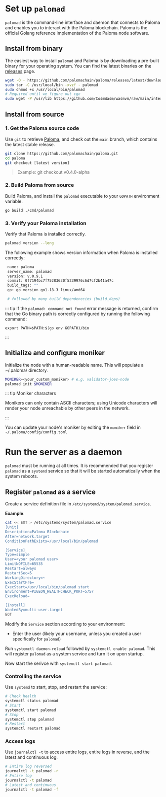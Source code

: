 # Set up `palomad`

`palomad` is the command-line interface and daemon that connects to Paloma and enables you to interact with the Paloma blockchain. Paloma is the official Golang reference implementation of the Paloma node software.

## Install from binary

The easiest way to install `palomad` and Paloma is by downloading a pre-built binary for your operating system. You can find the latest binaries on the [releases](https://github.com/palomachain/paloma/releases/latest) page. 


```sh
wget -O - https://github.com/palomachain/paloma/releases/latest/download/paloma_Linux_x86_64.tar.gz  | \
sudo tar -C /usr/local/bin -xvzf - palomad
sudo chmod +x /usr/local/bin/palomad
# Required until we figure out cgo
sudo wget -P /usr/lib https://github.com/CosmWasm/wasmvm/raw/main/internal/api/libwasmvm.x86_64.so
```

## Install from source

### 1. Get the Paloma source code

Use `git` to retrieve [Paloma](https://github.com/palomachain/paloma), and check 
out the `main` branch, which contains the latest stable release.

 ```bash
 git clone https://github.com/palomachain/paloma.git
 cd paloma
 git checkout [latest version]
```
   
 > Example: git checkout v0.4.0-alpha

### 2. Build Paloma from source

Build Paloma, and install the `palomad` executable to your `GOPATH` environment variable.

```bash
go build ./cmd/palomad
```

### 3. Verify your Paloma installation

Verify that Paloma is installed correctly.

```bash
palomad version --long
```

The following example shows version information when Paloma is installed correctly:

```bash
 name: paloma
 server_name: palomad
 version: v.0.9.1
 commit: 0f7194bc7f75283630f5239976c6d7cf2b41a47c
 build_tags: ""
 go: go version go1.18.3 linux/amd64

 # followed by many build dependenecies (build_deps)
```

::: tip
If the `palomad: command not found` error message is returned, confirm that the Go binary path is correctly configured by running the following command:

```
export PATH=$PATH:$(go env GOPATH)/bin
```
:::

## Initialize and configure moniker

Initialize the node with a human-readable name. This will populate a ~/.paloma/ directory.

```bash
MONIKER=<your_custom_moniker> # e.g. validator-joes-node
palomad init $MONIKER
```

::: tip Moniker characters

Monikers can only contain ASCII characters; using Unicode characters 
will render your node unreachable by other peers in the network.

:::

You can update your node's moniker by editing the `moniker` field 
in `~/.paloma/config/config.toml`


# Run the server as a daemon

`palomad` must be running at all times. It is recommended that you 
register `palomad` as a `systemd` service so that it will be started 
automatically when the system reboots.

## Register `palomad` as a service

Create a service definition file in `/etc/systemd/system/palomad.service`.

**Example**:

```sh
cat << EOT > /etc/systemd/system/palomad.service
[Unit]
Description=Paloma Blockchain
After=network.target
ConditionPathExists=/usr/local/bin/palomad

[Service]
Type=simple
User=<your palomad user>
LimitNOFILE=65535
Restart=always
RestartSec=5
WorkingDirectory=~
ExecStartPre=
ExecStart=/usr/local/bin/palomad start
Environment=PIGEON_HEALTHCHECK_PORT=5757
ExecReload=

[Install]
WantedBy=multi-user.target
EOT
```

Modify the `Service` section according to your environment:

- Enter the user (likely your username, unless you created a user 
     specifically for `palomad`)


Run `systemctl daemon-reload` followed by `systemctl enable palomad`. 
This will register `palomad` as a system service and turn it on upon startup.

Now start the serivce with `systemctl start palomad`.

### Controlling the service

Use `systemd` to start, stop, and restart the service:

```bash
# Check health
systemctl status palomad
# Start
systemctl start palomad
# Stop
systemctl stop palomad
# Restart
systemctl restart palomad
```

### Access logs

Use `journalctl -t` to access entire logs, entire logs in reverse, 
and the latest and continuous log.

```bash
# Entire log reversed
journalctl -t palomad -r
# Entire log
journalctl -t palomad
# Latest and continuous
journalctl -t palomad -f
```

